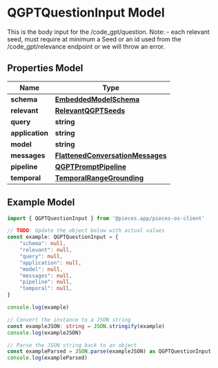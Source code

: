 
# QGPTQuestionInput Model

This is the body input for the /code_gpt/question.  Note: - each relevant seed, must require at minimum a Seed or an id used from the /code_gpt/relevance endpoint or we will throw an error.

## Properties Model

Name | Type
------------ | -------------
**schema** | [**EmbeddedModelSchema**](EmbeddedModelSchema)
**relevant** | [**RelevantQGPTSeeds**](RelevantQGPTSeeds)
**query** | **string**
**application** | **string**
**model** | **string**
**messages** | [**FlattenedConversationMessages**](FlattenedConversationMessages)
**pipeline** | [**QGPTPromptPipeline**](QGPTPromptPipeline)
**temporal** | [**TemporalRangeGrounding**](TemporalRangeGrounding)

## Example Model

```typescript
import { QGPTQuestionInput } from '@pieces.app/pieces-os-client'

// TODO: Update the object below with actual values
const example: QGPTQuestionInput = {
    "schema": null,
    "relevant": null,
    "query": null,
    "application": null,
    "model": null,
    "messages": null,
    "pipeline": null,
    "temporal": null,
}

console.log(example)

// Convert the instance to a JSON string
const exampleJSON: string = JSON.stringify(example)
console.log(exampleJSON)

// Parse the JSON string back to an object
const exampleParsed = JSON.parse(exampleJSON) as QGPTQuestionInput
console.log(exampleParsed)
```



